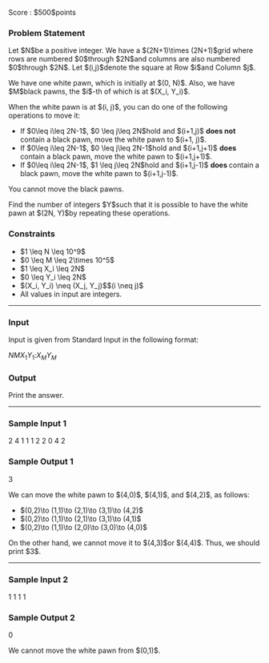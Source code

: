 
<div>

<span>

<span>

<p>
Score : $500$points
</p>

<div>

<section>

### **Problem Statement**

<p>
Let $N$be a positive integer.
We have a $(2N+1)\times (2N+1)$grid where rows are numbered $0$through $2N$and columns are also numbered $0$through $2N$. Let $(i,j)$denote the square at Row $i$and Column $j$.
</p>

<p>
We have one white pawn, which is initially at $(0, N)$.
Also, we have $M$black pawns, the $i$-th of which is at $(X_i, Y_i)$.
</p>

<p>
When the white pawn is at $(i, j)$, you can do one of the following operations to move it:
</p>

<ul>

<li>
If $0\leq i\leq 2N-1$, $0 \leq j\leq 2N$hold and $(i+1,j)$
<strong>
does not
</strong>
contain a black pawn, move the white pawn to $(i+1, j)$.
</li>

<li>
If $0\leq i\leq 2N-1$, $0 \leq j\leq 2N-1$hold and $(i+1,j+1)$
<strong>
does
</strong>
contain a black pawn, move the white pawn to $(i+1,j+1)$.
</li>

<li>
If $0\leq i\leq 2N-1$, $1 \leq j\leq 2N$hold and $(i+1,j-1)$
<strong>
does
</strong>
contain a black pawn, move the white pawn to $(i+1,j-1)$.
</li>

</ul>

<p>
You cannot move the black pawns.
</p>

<p>
Find the number of integers $Y$such that it is possible to have the white pawn at $(2N, Y)$by repeating these operations.
</p>

</section>

</div>

<div>

<section>

### **Constraints**

<ul>

<li>
$1 \leq N \leq 10^9$
</li>

<li>
$0 \leq M \leq 2\times 10^5$
</li>

<li>
$1 \leq X_i \leq 2N$
</li>

<li>
$0 \leq Y_i \leq 2N$
</li>

<li>
$(X_i, Y_i) \neq (X_j, Y_j)$$(i \neq j)$
</li>

<li>
All values in input are integers.
</li>

</ul>

</section>

</div>

---

<div>

<div>

<section>

### **Input**

<p>
Input is given from Standard Input in the following format:
</p>

<div>

$N$$M$$X_1$$Y_1$$:$$X_M$$Y_M$
</div>

</section>

</div>

<div>

<section>

### **Output**

<p>
Print the answer.
</p>

</section>

</div>

</div>

---

<div>

<section>

### **Sample Input 1**

<div>

2 4
1 1
1 2
2 0
4 2

</div>

</section>

</div>

<div>

<section>

### **Sample Output 1**

<div>

3

</div>

<p>
We can move the white pawn to $(4,0)$, $(4,1)$, and $(4,2)$, as follows:
</p>

<ul>

<li>
$(0,2)\to (1,1)\to (2,1)\to (3,1)\to (4,2)$
</li>

<li>
$(0,2)\to (1,1)\to (2,1)\to (3,1)\to (4,1)$
</li>

<li>
$(0,2)\to (1,1)\to (2,0)\to (3,0)\to (4,0)$
</li>

</ul>

<p>
On the other hand, we cannot move it to $(4,3)$or $(4,4)$.
Thus, we should print $3$.
</p>

</section>

</div>

---

<div>

<section>

### **Sample Input 2**

<div>

1 1
1 1

</div>

</section>

</div>

<div>

<section>

### **Sample Output 2**

<div>

0

</div>

<p>
We cannot move the white pawn from $(0,1)$.
</p>

</section>

</div>

</span>

</span>

</div>
